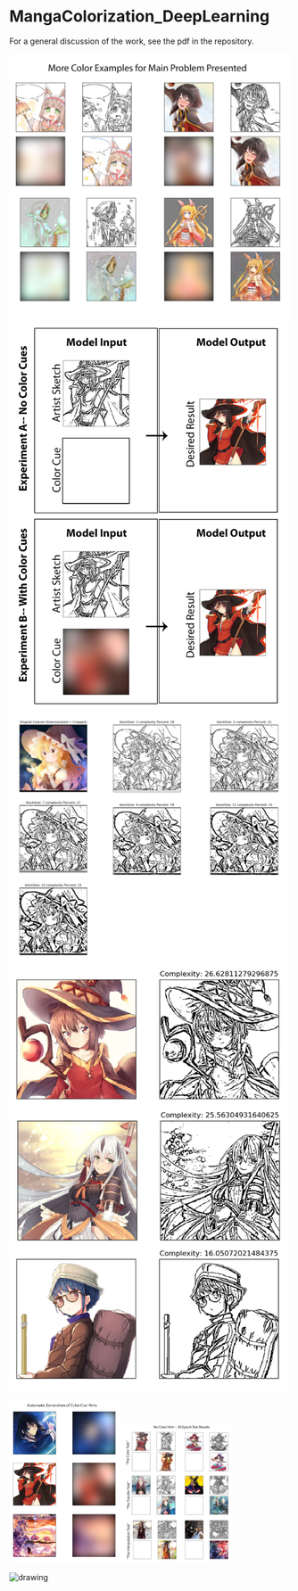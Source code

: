# MangaColorization_DeepLearning
For a general discussion of the work, see the pdf in the repository. 

<img src=/images/MainProblemExample.png alt="drawing" width="700"/>

<img src=/images/ModelSchematic.png alt="drawing" width="500"/>

<img src=/images/CompareSketchify.png alt="drawing" width="500"/>

<img src=/images/TrainingData.png alt="drawing" width="500"/>

<img src=/images/ColorCueGeneration.png alt="drawing" width="200"/><img src=/images/NoColorCuesResults.png alt="drawing" width="200"/>

<img src=/images/WithColorCuesResults.png alt="drawing" width="200"/>
